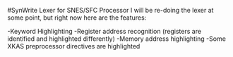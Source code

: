#SynWrite Lexer for SNES/SFC Processor
I will be re-doing the lexer at some point, but right now here are the features:

-Keyword Highlighting
-Register address recognition (registers are identified and highlighted differently)
-Memory address highlighting
-Some XKAS preprocessor directives are highlighted